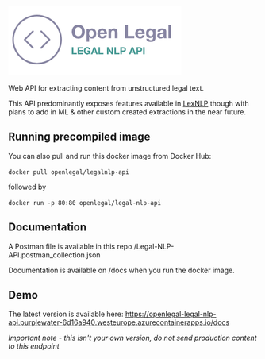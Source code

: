 ![Open Legal - Legal NLP API](open-legal-api.png)

Web API for extracting content from unstructured legal text.

This API predominantly exposes features available in [LexNLP](https://lexpredict-lexnlp.readthedocs.io/en/latest/modules/extract/extract.html) though with plans to add in ML & other custom created extractions in the near future.

## Running precompiled image
You can also pull and run this docker image from Docker Hub:

`docker pull openlegal/legalnlp-api`

followed by

`docker run -p 80:80 openlegal/legal-nlp-api`

## Documentation

A Postman file is available in this repo /Legal-NLP-API.postman_collection.json

Documentation is available on /docs when you run the docker image.

## Demo 

The latest version is available here: https://openlegal-legal-nlp-api.purplewater-6d16a940.westeurope.azurecontainerapps.io/docs

*Important note - this isn't your own version, do not send production content to this endpoint*
